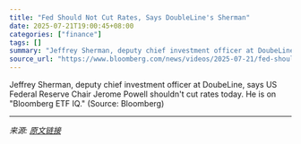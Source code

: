 ```yaml
---
title: "Fed Should Not Cut Rates, Says DoubleLine's Sherman"
date: 2025-07-21T19:00:45+08:00
categories: ["finance"]
tags: []
summary: "Jeffrey Sherman, deputy chief investment officer at DoubeLine, says US Federal Reserve Chair Jerome Powell shouldn't cut rates today. He is on \"Bloomberg ETF IQ.\" (Source: Bloomberg)"
source_url: "https://www.bloomberg.com/news/videos/2025-07-21/fed-should-not-cut-rates-says-doubleline-s-sherman-video"
---
```


Jeffrey Sherman, deputy chief investment officer at DoubeLine, says US Federal Reserve Chair Jerome Powell shouldn't cut rates today. He is on "Bloomberg ETF IQ." (Source: Bloomberg)

---

*来源: [原文链接](https://www.bloomberg.com/news/videos/2025-07-21/fed-should-not-cut-rates-says-doubleline-s-sherman-video)*
